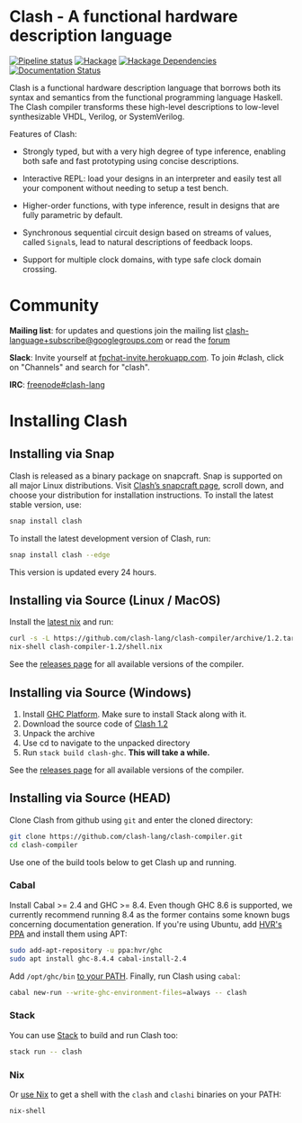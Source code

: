 # Clash - A functional hardware description language

[![Pipeline status](https://gitlab.com/clash-lang/clash-compiler/badges/master/pipeline.svg)](https://gitlab.com/clash-lang/clash-compiler/commits/master)
[![Hackage](https://img.shields.io/hackage/v/clash-ghc.svg)](https://hackage.haskell.org/package/clash-ghc)
[![Hackage Dependencies](https://img.shields.io/hackage-deps/v/clash-ghc.svg?style=flat)](http://packdeps.haskellers.com/feed?needle=exact%3Aclash-ghc)
[![Documentation Status](https://readthedocs.org/projects/clash-lang/badge/?version=latest)](https://clash-lang.readthedocs.io/en/latest/?badge=latest)

Clash is a functional hardware description language that borrows both
its syntax and semantics from the functional programming language
Haskell. The Clash compiler transforms these high-level descriptions to
low-level synthesizable VHDL, Verilog, or SystemVerilog.

Features of Clash:

  * Strongly typed, but with a very high degree of type inference, enabling both
    safe and fast prototyping using concise descriptions.

  * Interactive REPL: load your designs in an interpreter and easily test all
    your component without needing to setup a test bench.

  * Higher-order functions, with type inference, result in designs that are
    fully parametric by default.

  * Synchronous sequential circuit design based on streams of values, called
    `Signal`s, lead to natural descriptions of feedback loops.

  * Support for multiple clock domains, with type safe clock domain crossing.

# Community
**Mailing list**: for updates and questions join the mailing list clash-language+subscribe@googlegroups.com or read the [forum](https://groups.google.com/d/forum/clash-language)

**Slack**: Invite yourself at [fpchat-invite.herokuapp.com](https://fpchat-invite.herokuapp.com/). To join #clash, click on "Channels" and search for "clash".

**IRC**: [freenode#clash-lang](https://webchat.freenode.net/#clash-lang)

# Installing Clash

## Installing via Snap

Clash is released as a binary package on snapcraft. Snap is supported on all
major Linux distributions. Visit [Clash’s snapcraft page](https://snapcraft.io/clash),
scroll down, and choose your distribution for installation instructions. To
install the latest stable version, use:

```bash
snap install clash
```

To install the latest development version of Clash, run:

```bash
snap install clash --edge
```

This version is updated every 24 hours.

## Installing via Source (Linux / MacOS)

Install the [latest nix](https://nixos.org/nix/download.html) and run:

```bash
curl -s -L https://github.com/clash-lang/clash-compiler/archive/1.2.tar.gz | tar xz
nix-shell clash-compiler-1.2/shell.nix
```

See the [releases page](https://github.com/clash-lang/clash-compiler/releases)
for all available versions of the compiler.

## Installing via Source (Windows)

  1. Install [GHC Platform](https://www.haskell.org/platform/windows.html). Make sure to install Stack along with it.
  2. Download the source code of [Clash 1.2](https://github.com/clash-lang/clash-compiler/archive/1.2.tar.gz)
  3. Unpack the archive
  4. Use cd to navigate to the unpacked directory
  5. Run `stack build clash-ghc`. **This will take a while.**

See the [releases page](https://github.com/clash-lang/clash-compiler/releases)
for all available versions of the compiler.

## Installing via Source (HEAD)
Clone Clash from github using `git` and enter the cloned directory:

```bash
git clone https://github.com/clash-lang/clash-compiler.git
cd clash-compiler
```

Use one of the build tools below to get Clash up and running.

### Cabal
Install Cabal >= 2.4 and GHC >= 8.4. Even though GHC 8.6 is supported, we currently recommend running 8.4 as the former contains some known bugs concerning documentation generation. If you're using Ubuntu, add [HVR's PPA](https://launchpad.net/~hvr/+archive/ubuntu/ghc) and install them using APT:

```bash
sudo add-apt-repository -u ppa:hvr/ghc
sudo apt install ghc-8.4.4 cabal-install-2.4
```

Add `/opt/ghc/bin` [to your PATH](https://askubuntu.com/questions/60218/how-to-add-a-directory-to-the-path). Finally, run Clash using `cabal`:

```bash
cabal new-run --write-ghc-environment-files=always -- clash
```

### Stack

You can use [Stack](https://docs.haskellstack.org/en/stable/install_and_upgrade/) to build and run Clash too:

```bash
stack run -- clash
```

### Nix

Or [use Nix](https://nixos.org/nix/download.html) to get a shell with the `clash` and `clashi` binaries on your PATH:

```bash
nix-shell
```

